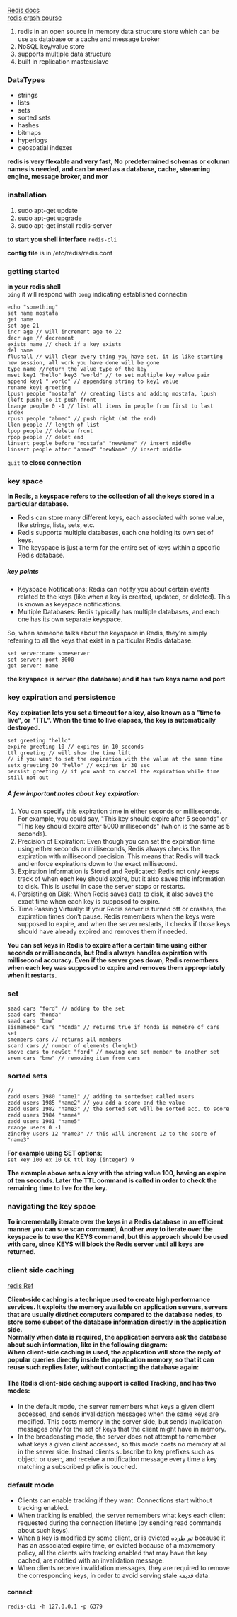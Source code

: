 [Redis docs](https://redis.io/docs/latest/develop/get-started/)\
[redis crash course](https://www.youtube.com/watch?v=Hbt56gFj998)

1. redis in an open source in memory data structure store which can be use as database or a cache and message broker
2. NoSQL key/value store
3. supports multiple data structure
4. built in replication master/slave

### DataTypes
- strings
- lists
- sets
- sorted sets
- hashes
- bitmaps
- hyperlogs
- geospatial indexes

**redis is very flexable and very fast, No predetermined schemas or column names is needed, and can be used as a database, cache, streaming engine, message broker, and mor**

### installation
1. sudo apt-get update
2. sudo apt-get upgrade
3. sudo apt-get install redis-server

**to start you shell interface**
`redis-cli`

**config file** is in /etc/redis/redis.conf

### getting started
**in your redis shell**\
`ping` it will respond with `pong` indicating established connectin
```
echo "something"
set name mostafa
get name
set age 21
incr age // will increment age to 22
decr age // decrement
exists name // check if a key exists
del name
flushall // will clear every thing you have set, it is like starting new session, all work you have done will be gone
type name //return the value type of the key
mset key1 "hello" key3 "world" // to set multiple key value pair
append key1 " world" // appending string to key1 value
rename key1 greeting
lpush people "mostafa" // creating lists and adding mostafa, lpush (left push) so it push front
lrange people 0 -1 // list all items in people from first to last index
rpush people "ahmed" // push right (at the end)
llen people // length of list
lpop people // delete front
rpop people // delet end
linsert people before "mostafa" "newName" // insert middle
linsert people after "ahmed" "newName" // insert middle
```

`quit` **to close connection**

### key space
**In Redis, a keyspace refers to the collection of all the keys stored in a particular database.**

- Redis can store many different keys, each associated with some value, like strings, lists, sets, etc.
- Redis supports multiple databases, each one holding its own set of keys.
- The keyspace is just a term for the entire set of keys within a specific Redis database.

##### key points
- Keyspace Notifications: Redis can notify you about certain events related to the keys (like when a key is created, updated, or deleted). This is known as keyspace notifications.
- Multiple Databases: Redis typically has multiple databases, and each one has its own separate keyspace.

So, when someone talks about the keyspace in Redis, they're simply referring to all the keys that exist in a particular Redis database.

```
set server:name someserver
set server: port 8000
get server: name
```
**the keyspace is server (the database) and it has two keys name and port**

### key expiration and persistence
**Key expiration lets you set a timeout for a key, also known as a "time to live", or "TTL". When the time to live elapses, the key is automatically destroyed.**

```
set greeting "hello"
expire greeting 10 // expires in 10 seconds
ttl greeting // will show the time lift
// if you want to set the expiration with the value at the same time
setx greeting 30 "hello" // expires in 30 sec
persist greeting // if you want to cancel the expiration while time still not out 
```
##### A few important notes about key expiration:

1. You can specify this expiration time in either seconds or milliseconds. For example, you could say, "This key should expire after 5 seconds" or "This key should expire after 5000 milliseconds" (which is the same as 5 seconds).
2. Precision of Expiration: Even though you can set the expiration time using either seconds or milliseconds, Redis always checks the expiration with millisecond precision. This means that Redis will track and enforce expirations down to the exact millisecond.
3. Expiration Information is Stored and Replicated: Redis not only keeps track of when each key should expire, but it also saves this information to disk. This is useful in case the server stops or restarts.
4. Persisting on Disk: When Redis saves data to disk, it also saves the exact time when each key is supposed to expire.
5. Time Passing Virtually: If your Redis server is turned off or crashes, the expiration times don’t pause. Redis remembers when the keys were supposed to expire, and when the server restarts, it checks if those keys should have already expired and removes them if needed.

**You can set keys in Redis to expire after a certain time using either seconds or milliseconds, but Redis always handles expiration with millisecond accuracy. Even if the server goes down, Redis remembers when each key was supposed to expire and removes them appropriately when it restarts.**

### set
```
saad cars "ford" // adding to the set
saad cars "honda"
saad cars "bmw"
sismemeber cars "honda" // returns true if honda is memebre of cars set
smembers cars // returns all members
scard cars // number of elements (lenght)
smove cars to newSet "ford" // moving one set member to another set
srem cars "bmw" // removing item from cars
```

### sorted sets
```
// 
zadd users 1980 "name1" // adding to sortedset called users
zadd users 1985 "name2" // you add a score and the value
zadd users 1982 "name3" // the sorted set will be sorted acc. to score
zadd users 1984 "name4"
zadd users 1981 "name5"
zrange users 0 -1
zincrby users 12 "name3" // this will increment 12 to the score of "name3" 
```



**For example using SET options:**\
`
set key 100 ex 10
OK
ttl key
(integer) 9
`

**The example above sets a key with the string value 100, having an expire of ten seconds. Later the TTL command is called in order to check the remaining time to live for the key.**

### navigating the key space
**To incrementally iterate over the keys in a Redis database in an efficient manner you can sue scan command, Another way to iterate over the keyspace is to use the KEYS command, but this approach should be used with care, since KEYS will block the Redis server until all keys are returned.**

### client side caching
[redis Ref](https://redis.io/docs/latest/develop/use/client-side-caching/)

**Client-side caching is a technique used to create high performance services. It exploits the memory available on application servers, servers that are usually distinct computers compared to the database nodes, to store some subset of the database information directly in the application side.**\
**Normally when data is required, the application servers ask the database about such information, like in the following diagram:**\
**When client-side caching is used, the application will store the reply of popular queries directly inside the application memory, so that it can reuse such replies later, without contacting the database again:**

#### The Redis client-side caching support is called Tracking, and has two modes:
- In the default mode, the server remembers what keys a given client accessed, and sends invalidation messages when the same keys are modified. This costs memory in the server side, but sends invalidation messages only for the set of keys that the client might have in memory.
- In the broadcasting mode, the server does not attempt to remember what keys a given client accessed, so this mode costs no memory at all in the server side. Instead clients subscribe to key prefixes such as object: or user:, and receive a notification message every time a key matching a subscribed prefix is touched.

### default mode
- Clients can enable tracking if they want. Connections start without tracking enabled.
- When tracking is enabled, the server remembers what keys each client requested during the connection lifetime (by sending read commands about such keys).
- When a key is modified by some client, or is evicted تم طرده because it has an associated expire time, or evicted because of a maxmemory policy, all the clients with tracking enabled that may have the key cached, are notified with an invalidation message.
- When clients receive invalidation messages, they are required to remove the corresponding keys, in order to avoid serving stale قديمه data.



#### connect
`redis-cli -h 127.0.0.1 -p 6379`
